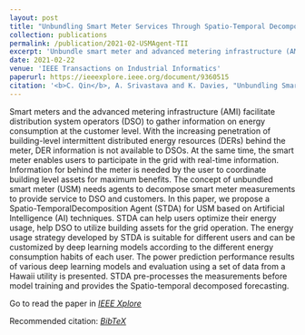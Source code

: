 ```yaml
---
layout: post
title: "Unbundling Smart Meter Services Through Spatio-Temporal Decomposition Agents in DER-rich Environment"
collection: publications
permalink: /publication/2021-02-USMAgent-TII
excerpt: 'Unbundle smart meter and advanced metering infrastructure (AMI) data based on AI agenets to enhance the situational awareness of energy consumption at the customer level.'
date: 2021-02-22
venue: 'IEEE Transactions on Industrial Informatics'
paperurl: https://ieeexplore.ieee.org/document/9360515
citation: '<b>C. Qin</b>, A. Srivastava and K. Davies, "Unbundling Smart Meter Services Through Spatio-Temporal Decomposition Agents in DER-rich Environment," in IEEE Transactions on Industrial Informatics, doi: 10.1109/TII.2021.3060870. - <a href = "http://chuanqin1230.github.io/files/2021-02-USMAgent-TII.bib">[BibTeX]</a>'
---
```


Smart meters and the advanced metering infrastructure (AMI) facilitate distribution system operators (DSO) to gather information on energy consumption at the customer level. With the increasing penetration of building-level intermittent distributed energy resources (DERs) behind the meter, DER information is not available to DSOs. At the same time, the smart meter enables users to participate in the grid with real-time information. Information for behind the meter is needed by the user to coordinate building level assets for maximum benefits. The concept of unbundled smart meter (USM) needs agents to decompose smart meter measurements to provide service to DSO and customers. In this paper, we propose a Spatio-TemporalDecomposition Agent (STDA) for USM based on Artificial Intelligence (AI) techniques. STDA can help users optimize their energy usage, help DSO to utilize building assets for the grid operation. The energy usage strategy developed by STDA is suitable for different users and can be customized by deep learning models according to the different energy consumption habits of each user. The power prediction performance results of various deep learning models and evaluation using a set of data from a Hawaii utility is presented. STDA pre-processes the measurements before model training and provides the Spatio-temporal decomposed forecasting.

Go to read the paper in [*<u>IEEE Xplore</u>*](https://ieeexplore.ieee.org/document/9360515)

Recommended citation: [*<u>BibTeX</u>*](http://chuanqin1230.github.io/files/2021-02-USMAgent-TII.bib)


